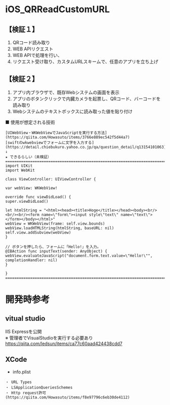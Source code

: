 # iOS_QRReadCustomURL

## 【検証１】

1. QRコード読み取り
2. WEB APIリクエスト
3. WEB APIで処理を行い、
4. リクエスト受け取り、カスタムURLスキームで、任意のアプリを立ち上げ

## 【検証２】

1. アプリ内ブラウザで、既存Webシステムの画面を表示
2. アプリのボタンクリックで内臓カメラを起票し、QRコード、バーコードを読み取り
3. Webシステムのテキストボックスに読み取った値を貼り付け

■ 使用が想定される技術
```
[UIWebView・WKWebViewでJavaScriptを実行する方法](https://qiita.com/Howasuto/items/3766e889ec542f5d44a7)
[swiftのwkwebviewでフォームに文字を入力する](https://detail.chiebukuro.yahoo.co.jp/qa/question_detail/q13154101063)
↓
★ できるらしい（未検証）
==========================================================================================
import UIKit
import WebKit

class ViewController: UIViewController {

var webView: WKWebView!

override func viewDidLoad() {
super.viewDidLoad()

let htmlString = "<html><head><title>Hoge</title></head><body><br/><br/><br/><form name=\"form\"><input style\"text\" name=\"text\"></form></body></html>"
webView = WKWebView(frame: self.view.bounds)
webView.loadHTMLString(htmlString, baseURL: nil)
self.view.addSubview(webView)
}

// ボタンを押したら、フォームに「Hello!」を入力。
@IBAction func inputText(sender: AnyObject) {
webView.evaluateJavaScript("document.form.text.value=\"Hello!\"", completionHandler: nil)
}

}
==========================================================================================
```


# 開発時参考

## vitual studio

IIS Expressを公開  
※ 管理者でVisualStudioを実行する必要あり  
https://qiita.com/ledsun/items/ca77c60aad424438cdd7  

## XCode

- info.plist
```
・ URL Types
・ LSApplicationQueriesSchemes
・ Http request許可(https://qiita.com/Howasuto/items/f8e97796c6eb30de4112)
```
